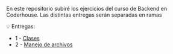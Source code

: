 En este repositorio subiré los ejercicios del curso de Backend en Coderhouse. Las distintas entregas serán separadas en ramas

💡 Entregas:
- 1 - [Clases](https://github.com/LucasSansberro/Ejercicios-Backend-Coderhouse/tree/entrega-1)
- 2 - [Manejo de archivos](https://github.com/LucasSansberro/Ejercicios-Backend-Coderhouse/tree/entrega-2)
